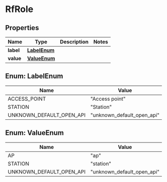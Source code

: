 

# RfRole


## Properties

| Name | Type | Description | Notes |
|------------ | ------------- | ------------- | -------------|
|**label** | [**LabelEnum**](#LabelEnum) |  |  |
|**value** | [**ValueEnum**](#ValueEnum) |  |  |



## Enum: LabelEnum

| Name | Value |
|---- | -----|
| ACCESS_POINT | &quot;Access point&quot; |
| STATION | &quot;Station&quot; |
| UNKNOWN_DEFAULT_OPEN_API | &quot;unknown_default_open_api&quot; |



## Enum: ValueEnum

| Name | Value |
|---- | -----|
| AP | &quot;ap&quot; |
| STATION | &quot;station&quot; |
| UNKNOWN_DEFAULT_OPEN_API | &quot;unknown_default_open_api&quot; |



